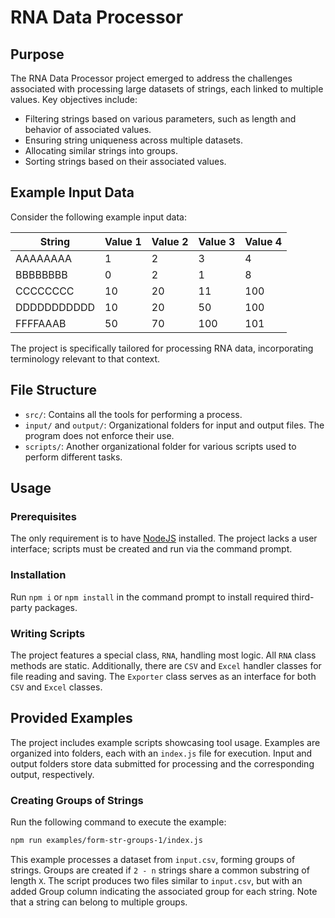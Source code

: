 # RNA Data Processor

## Purpose
The RNA Data Processor project emerged to address the challenges associated with processing large datasets of strings, each linked to multiple values. Key objectives include:

- Filtering strings based on various parameters, such as length and behavior of associated values.
- Ensuring string uniqueness across multiple datasets.
- Allocating similar strings into groups.
- Sorting strings based on their associated values.

## Example Input Data
Consider the following example input data:

| String      | Value 1 | Value 2 | Value 3 | Value 4 |
|-------------|---------|---------|---------|---------|
| AAAAAAAA    | 1       | 2       | 3       | 4       |
| BBBBBBBB    | 0       | 2       | 1       | 8       |
| CCCCCCCC    | 10      | 20      | 11      | 100     |
| DDDDDDDDDDD | 10      | 20      | 50      | 100     |
| FFFFAAAB    | 50      | 70      | 100     | 101     |

The project is specifically tailored for processing RNA data, incorporating terminology relevant to that context.

## File Structure
- `src/`: Contains all the tools for performing a process.
- `input/` and `output/`: Organizational folders for input and output files. The program does not enforce their use.
- `scripts/`: Another organizational folder for various scripts used to perform different tasks.

## Usage

### Prerequisites
The only requirement is to have [NodeJS](https://nodejs.org/en) installed. The project lacks a user interface; scripts must be created and run via the command prompt.

### Installation
Run `npm i` or `npm install` in the command prompt to install required third-party packages.

### Writing Scripts
The project features a special class, `RNA`, handling most logic. All `RNA` class methods are static. Additionally, there are `CSV` and `Excel` handler classes for file reading and saving. The `Exporter` class serves as an interface for both `CSV` and `Excel` classes.

## Provided Examples
The project includes example scripts showcasing tool usage. Examples are organized into folders, each with an `index.js` file for execution. Input and output folders store data submitted for processing and the corresponding output, respectively.

### Creating Groups of Strings
Run the following command to execute the example:
```bash
npm run examples/form-str-groups-1/index.js
```

This example processes a dataset from `input.csv`, forming groups of strings. Groups are created if `2 - n` strings share a common substring of length `X`. The script produces two files similar to `input.csv`, but with an added Group column indicating the associated group for each string. Note that a string can belong to multiple groups.
